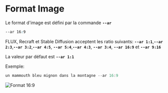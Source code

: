 # Format Image

Le format d'image est défini par la commande **`--ar`**

```css
--ar 16:9
```

FLUX, Recraft et Stable Diffusion acceptent les ratio suivants: **`--ar 1:1`**,**`--ar 2:3`**,**`--ar 3:2`**,**`--ar 4:5`**,
**`--ar 5:4`**,**`--ar 4:3`**, **`--ar 3:4`**, **`--ar 16:9`** et **`--ar 9:16`**


La valeur par défaut est **`--ar 1:1`**

Exemple:

```jsx
un mammouth bleu mignon dans la montagne --ar 16:9
```

![Format 16:9](/docs/aspect-ratio/blue_mammoth_FLUX.png)